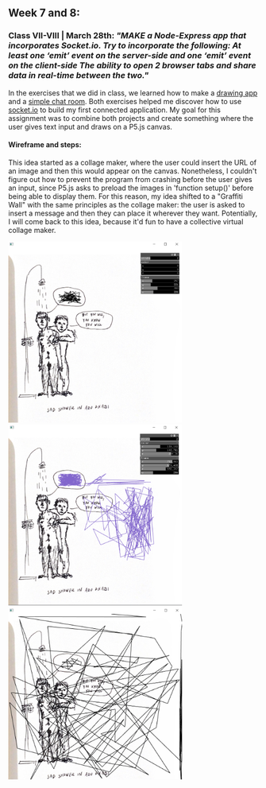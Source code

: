 
## Week 7 and 8:

### Class VII-VIII | March 28th: _"MAKE a Node-Express app that incorporates Socket.io. Try to incorporate the following: At least one ‘emit’ event on the server-side and one ‘emit’ event on the client-side The ability to open 2 browser tabs and share data in real-time between the two."_

In the exercises that we did in class, we learned how to make a [drawing app](https://github.com/MathuraMG/ConnectionsLabSpring22/tree/master/Week_8_Sockets) and a [simple chat room](https://github.com/MathuraMG/ConnectionsLabSpring22/tree/master/Week_9_Sockets). Both exercises helped me discover how to use [socket.io](https://socket.io/docs/v4/) to build my first connected application. My goal for this assignment was to combine both projects and create something where the user gives text input and draws on a P5.js canvas.


#### Wireframe and steps:

This idea started as a collage maker, where the user could insert the URL of an image and then this would appear on the canvas. Nonetheless, I couldn't figure out how to prevent the program from crashing before the user gives an input, since P5.js asks to preload the images in 'function setup()' before being able to display them. For this reason, my idea shifted to a "Graffiti Wall" with the same principles as the collage maker: the user is asked to insert a message and then they can place it wherever they want. Potentially, I will come back to this idea, because it'd fun to have a collective virtual collage maker.

<img src="test1.png" width ="350" /> <img src="test2.png" width ="350" /> <img src="test3.png" width ="350" />
